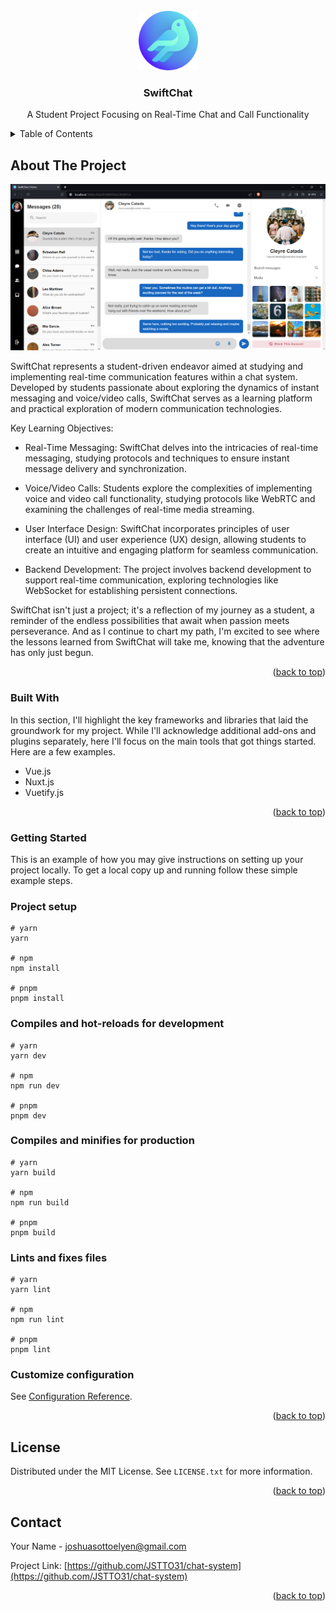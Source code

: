 <!-- [![Contributors][contributors-shield]][contributors-url]
[![Forks][forks-shield]][forks-url]
[![Stargazers][stars-shield]][stars-url]
[![Issues][issues-shield]][issues-url]
[![MIT License][license-shield]][license-url]
[![LinkedIn][linkedin-shield]][linkedin-url] -->



<!-- PROJECT LOGO -->
<br />
<div align="center">
  <a href="https://github.com/JSTTO31/chat-system">
    <img src="./public/logo.png" alt="Logo" width="95" height="95">
  </a>

  <h3 align="center">SwiftChat</h3>

  <p align="center">
    A Student Project Focusing on Real-Time Chat and Call Functionality
  </p>
</div>



<!-- TABLE OF CONTENTS -->
<details>
  <summary>Table of Contents</summary>
  <ol>
    <li>
      <a href="#about-the-project">About The Project</a>
      <ul>
        <li><a href="#built-with">Built With</a></li>
      </ul>
    </li>
    <li>
      <a href="#getting-started">Getting Started</a>
      <ul>
        <li><a href="#project-setup">Prerequisites</a></li>
        <li><a href="#compiles-and-hot-reloads-for-development">Compiles and hot-reloads for development</a></li>
        <li><a href="#compiles-and-minifies-for-production">Compiles and minifies for production</a></li>
        <li><a href="#lints-and-fixes-files">Lints and fixes files</a></li>
        <li><a href="#customize-configuration">Customize configuration</a></li>
      </ul>
    </li>
    <li><a href="#license">License</a></li>
    <li><a href="#contact">Contact</a></li>
  </ol>
</details>


<!-- ABOUT THE PROJECT -->
## About The Project
[![Swift chat screenshot][product-screenshot]](https://github.com/JSTTO31/chat-system)

SwiftChat represents a student-driven endeavor aimed at studying and implementing real-time communication features within a chat system. Developed by students passionate about exploring the dynamics of instant messaging and voice/video calls, SwiftChat serves as a learning platform and practical exploration of modern communication technologies.

Key Learning Objectives:
* Real-Time Messaging: SwiftChat delves into the intricacies of real-time messaging, studying protocols and techniques to ensure instant message delivery and synchronization.

* Voice/Video Calls: Students explore the complexities of implementing voice and video call functionality, studying protocols like WebRTC and examining the challenges of real-time media streaming.

* User Interface Design: SwiftChat incorporates principles of user interface (UI) and user experience (UX) design, allowing students to create an intuitive and engaging platform for seamless communication.

* Backend Development: The project involves backend development to support real-time communication, exploring technologies like WebSocket for establishing persistent connections.

SwiftChat isn't just a project; it's a reflection of my journey as a student, a reminder of the endless possibilities that await when passion meets perseverance. And as I continue to chart my path, I'm excited to see where the lessons learned from SwiftChat will take me, knowing that the adventure has only just begun.

<p align="right">(<a href="#readme-top">back to top</a>)</p>

### Built With

In this section, I'll highlight the key frameworks and libraries that laid the groundwork for my project. While I'll acknowledge additional add-ons and plugins separately, here I'll focus on the main tools that got things started. Here are a few examples.

* Vue.js
* Nuxt.js
* Vuetify.js

<p align="right">(<a href="#readme-top">back to top</a>)</p>



<!-- GETTING STARTED -->
### Getting Started

This is an example of how you may give instructions on setting up your project locally.
To get a local copy up and running follow these simple example steps.

### Project setup

```
# yarn
yarn

# npm
npm install

# pnpm
pnpm install
```

### Compiles and hot-reloads for development

```
# yarn
yarn dev

# npm
npm run dev

# pnpm
pnpm dev
```

### Compiles and minifies for production

```
# yarn
yarn build

# npm
npm run build

# pnpm
pnpm build
```

### Lints and fixes files

```
# yarn
yarn lint

# npm
npm run lint

# pnpm
pnpm lint
```

### Customize configuration

See [Configuration Reference](https://vitejs.dev/config/).


<p align="right">(<a href="#readme-top">back to top</a>)</p>


<!-- LICENSE -->
## License

Distributed under the MIT License. See `LICENSE.txt` for more information.

<p align="right">(<a href="#readme-top">back to top</a>)</p>



<!-- CONTACT -->
## Contact

Your Name - [joshuasottoelyen@gmail.com](joshuasottoelyen@gmail.com)

Project Link: [https://github.com/JSTTO31/chat-system](https://github.com/JSTTO31/chat-system)

<p align="right">(<a href="#readme-top">back to top</a>)</p>



[product-screenshot]: ./public/screenshot.png

